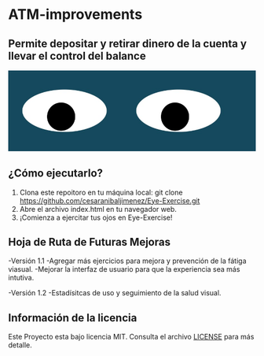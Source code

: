 # ATM-improvements
## Permite depositar y retirar dinero de la cuenta y llevar el control del balance

![ojos](https://github.com/cesaranibaljimenez/Eye-Exercise/blob/main/Eyes.jpg)

## ¿Cómo ejecutarlo?
  1. Clona este repoitoro en tu máquina local: git clone https://github.com/cesaranibaljimenez/Eye-Exercise.git
  2. Abre el archivo index.html en tu navegador web.
  3. ¡Comienza a ejercitar tus ojos en Eye-Exercise!

## Hoja de Ruta de Futuras Mejoras
-Versión 1.1
  -Agregar más ejercicios para mejora y prevención de la fátiga viasual.
  -Mejorar la interfaz de usuario para que la experiencia sea más intutiva.

-Versión 1.2
  -Estadísitcas de uso y seguimiento de la salud visual.

## Información de la licencia
Este Proyecto esta bajo licencia MIT. Consulta el archivo [LICENSE](./LICENSE) para más detalle.

